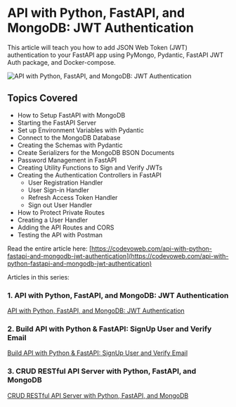 #  API with Python, FastAPI, and MongoDB: JWT Authentication

This article will teach you how to add JSON Web Token (JWT) authentication to your FastAPI app using PyMongo, Pydantic, FastAPI JWT Auth package, and Docker-compose.

![API with Python, FastAPI, and MongoDB: JWT Authentication](https://codevoweb.com/wp-content/uploads/2022/07/API-with-Python-FastAPI-and-MongoDB-JWT-Authentication.webp)

## Topics Covered

- How to Setup FastAPI with MongoDB
- Starting the FastAPI Server
- Set up Environment Variables with Pydantic
- Connect to the MongoDB Database
- Creating the Schemas with Pydantic
- Create Serializers for the MongoDB BSON Documents
- Password Management in FastAPI
- Creating Utility Functions to Sign and Verify JWTs
- Creating the Authentication Controllers in FastAPI
    - User Registration Handler
    - User Sign-in Handler
    - Refresh Access Token Handler
    - Sign out User Handler
- How to Protect Private Routes
- Creating a User Handler
- Adding the API Routes and CORS
- Testing the API with Postman

Read the entire article here: [https://codevoweb.com/api-with-python-fastapi-and-mongodb-jwt-authentication](https://codevoweb.com/api-with-python-fastapi-and-mongodb-jwt-authentication)

Articles in this series:

### 1. API with Python, FastAPI, and MongoDB: JWT Authentication

[API with Python, FastAPI, and MongoDB: JWT Authentication](https://codevoweb.com/api-with-python-fastapi-and-mongodb-jwt-authentication)

### 2. Build API with Python & FastAPI: SignUp User and Verify Email

[Build API with Python & FastAPI: SignUp User and Verify Email](https://codevoweb.com/api-with-python-fastapi-signup-user-and-verify-email)

### 3. CRUD RESTful API Server with Python, FastAPI, and MongoDB

[CRUD RESTful API Server with Python, FastAPI, and MongoDB](https://codevoweb.com/crud-restful-api-server-with-python-fastapi-and-mongodb)
